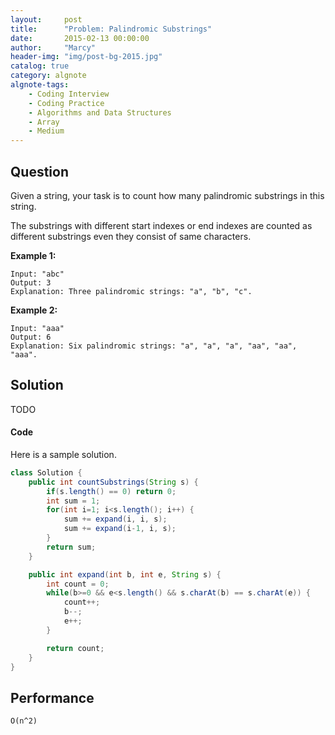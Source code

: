 ```yaml
---
layout:     post
title:      "Problem: Palindromic Substrings"
date:       2015-02-13 00:00:00
author:     "Marcy"
header-img: "img/post-bg-2015.jpg"
catalog: true
category: algnote
algnote-tags:
    - Coding Interview
    - Coding Practice
    - Algorithms and Data Structures
    - Array
    - Medium
---
```


## Question

Given a string, your task is to count how many palindromic substrings in this string.

The substrings with different start indexes or end indexes are counted as different substrings even they consist of same characters.

**Example 1:**
```
Input: "abc"
Output: 3
Explanation: Three palindromic strings: "a", "b", "c".
```

**Example 2:**
```
Input: "aaa"
Output: 6
Explanation: Six palindromic strings: "a", "a", "a", "aa", "aa", "aaa".
```

## Solution

TODO

#### Code

Here is a sample solution.

```java
class Solution {
    public int countSubstrings(String s) {
        if(s.length() == 0) return 0;
        int sum = 1;
        for(int i=1; i<s.length(); i++) {
            sum += expand(i, i, s);
            sum += expand(i-1, i, s);
        }
        return sum;
    }

    public int expand(int b, int e, String s) {
        int count = 0;
        while(b>=0 && e<s.length() && s.charAt(b) == s.charAt(e)) {
            count++;
            b--;
            e++;
        }

        return count;
    }
}
```

## Performance
`O(n^2)`

